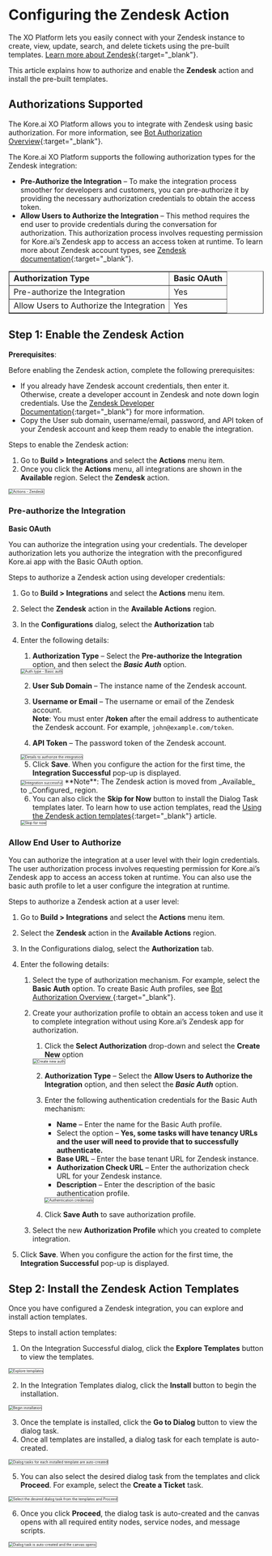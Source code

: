 # Configuring the Zendesk Action

The XO Platform lets you easily connect with your Zendesk instance to create, view, update, search, and delete tickets using the pre-built templates. [Learn more about Zendesk](https://developer.zendesk.com/documentation/){:target="_blank"}.

This article explains how to authorize and enable the **Zendesk** action and install the pre-built templates.


## Authorizations Supported

The Kore.ai XO Platform allows you to integrate with Zendesk using basic authorization. For more information, see [Bot Authorization Overview](../../../../dev-tools/bot-authorization/bot-authentication){:target="_blank"}.

The Kore.ai XO Platform supports the following authorization types for the Zendesk integration:

* **Pre-Authorize the Integration** – To make the integration process smoother for developers and customers, you can pre-authorize it by providing the necessary authorization credentials to obtain the access token.
* **Allow Users to Authorize the Integration** – This method requires the end user to provide credentials during the conversation for authorization. This authorization process involves requesting permission for Kore.ai’s Zendesk app to access an access token at runtime. To learn more about Zendesk account types, see [Zendesk documentation](https://developer.zendesk.com/documentation/){:target="_blank"}.

<table border="1">
  <tr>
   <td>
<strong>Authorization Type</strong>
   </td>
   <td><strong>Basic OAuth</strong>
   </td>
  </tr>
  <tr>
   <td>Pre-authorize the Integration
   </td>
   <td>Yes
   </td>
  </tr>
  <tr>
   <td>Allow Users to Authorize the Integration
   </td>
   <td>Yes
   </td>
  </tr>
</table>



## Step 1: Enable the Zendesk Action 

**Prerequisites**:

Before enabling the Zendesk action, complete the following prerequisites:

* If you already have Zendesk account credentials, then enter it. Otherwise, create a developer account in Zendesk and note down login credentials. Use the [Zendesk Developer Documentation](https://developer.zendesk.com/documentation/){:target="_blank"} for more information.
* Copy the User sub domain, username/email, password, and API token of your Zendesk account and keep them ready to enable the integration.

Steps to enable the Zendesk action:

1. Go to **Build > Integrations** and select the **Actions** menu item.
2. Once you click the **Actions** menu, all integrations are shown in the **Available** region. Select the **Zendesk** action.  
<img src="../images/zendesk-action-img1.png" alt="Actions - Zendesk" title="Actions - Zendesk" style="border: 1px solid gray;zoom:50%;"/>


### Pre-authorize the Integration

**Basic OAuth**

You can authorize the integration using your credentials. The developer authorization lets you authorize the integration with the preconfigured Kore.ai app with the Basic OAuth option.

Steps to authorize a Zendesk action using developer credentials:

1. Go to **Build > Integrations** and select the **Actions** menu item.
2. Select the **Zendesk** action in the **Available Actions** region.
3. In the **Configurations** dialog, select the **Authorization** tab 
4. Enter the following details:
    1. **Authorization Type** – Select the **Pre-authorize the Integration** option, and then select the **_Basic Auth_** option.  
    <img src="../images/zendesk-action-img2.png" alt="Auth type - Basic auth" title="Auth type - Basic auth" style="border: 1px solid gray;zoom:50%;"/>

    2. **User Sub Domain** – The instance name of the Zendesk account.
    3. **Username or Email** – The username or email of the Zendesk account.  
        **Note**: You must enter **/token** after the email address to authenticate the Zendesk account. For example, `john@example.com/token`.

    4. **API Token** – The password token of the Zendesk account.  
    <img src="../images/zendesk-action-img3.png" alt="Details to authorize the integration" title="Details to authorize the integration" style="border: 1px solid gray;zoom:50%;"/>

    5. Click **Save**. When you configure the action for the first time, the **Integration Successful**  pop-up is displayed.  
    <img src="../images/zendesk-action-img4.png" alt="Integration successful" title="Integration successful" style="border: 1px solid gray;zoom:50%;"/>  
    **Note**: The Zendesk action is moved from _Available_ to _Configured_ region.

    6. You can also click the **Skip for Now** button to install the Dialog Task templates later. To learn how to use action templates, read the [Using the Zendesk action templates](../using-the-zendesk-action-templates/){:target="_blank"} article.  
    <img src="../images/zendesk-action-img5.png" alt="Skip for now" title="Skip for now" style="border: 1px solid gray;zoom:50%;"/>  


### Allow End User to Authorize

You can authorize the integration at a user level with their login credentials. The user authorization process involves requesting permission for Kore.ai’s Zendesk app to access an access token at runtime. You can also use the basic auth profile to let a user configure the integration at runtime.

Steps to authorize a Zendesk action at a user level:

1. Go to **Build > Integrations** and select the **Actions** menu item.
2. Select the **Zendesk** action in the **Available Actions** region.
3. In the Configurations dialog, select the **Authorization** tab.
4. Enter the following details:
    1. Select the type of authorization mechanism. For example, select the **Basic Auth** option. To create Basic Auth profiles, see [Bot Authorization Overview ](../../../../dev-tools/bot-authorization/bot-authentication){:target="_blank"}.
    2. Create your authorization profile to obtain an access token and use it to complete integration without using Kore.ai’s Zendesk app for authorization.
        1. Click the **Select Authorization** drop-down and select the **Create New** option  
        <img src="../images/zendesk-action-img6.png" alt="Create new auth" title="Create new auth" style="border: 1px solid gray;zoom:50%;"/>

        2. **Authorization Type** – Select the **Allow Users to Authorize the Integration** option, and then select the **_Basic Auth_** option.
        3. Enter the following authentication credentials for the Basic Auth mechanism:
            * **Name** – Enter the name for the Basic Auth profile.
            * Select the option – **Yes, some tasks will have tenancy URLs and the user will need to provide that to successfully authenticate.**
            * **Base URL** – Enter the base tenant URL for Zendesk instance.
            * **Authorization Check URL** – Enter the authorization check URL for your Zendesk instance.
            * **Description** – Enter the description of the basic authentication profile.  
            <img src="../images/zendesk-action-img7.png" alt="Authentication credentials" title="Authentication credentials" style="border: 1px solid gray;zoom:50%;"/>

        4.  Click **Save Auth** to save authorization profile.

    3. Select the new **Authorization Profile** which you created to complete integration.
     
5. Click **Save**. When you configure the action for the first time, the **Integration Successful**  pop-up is displayed.

## Step 2: Install the Zendesk Action Templates

Once you have configured a Zendesk integration, you can explore and install action templates.

Steps to install action templates:

1. On the Integration Successful dialog, click the **Explore Templates** button to view the templates.  
<img src="../images/zendesk-action-img8.png" alt="Explore templates" title="Explore templates" style="border: 1px solid gray;zoom:50%;"/>

2. In the Integration Templates dialog, click the **Install** button to begin the installation.  
<img src="../images/zendesk-action-img9.png" alt="Begin installation" title="Begin installation" style="border: 1px solid gray;zoom:50%;"/>

3. Once the template is installed, click the **Go to Dialog** button to view the dialog task.
4. Once all templates are installed, a dialog task for each template is auto-created.  
<img src="../images/zendesk-action-img10.png" alt="Dialog tasks for each installed template are auto-created" title="Dialog tasks for each installed template are auto-created" style="border: 1px solid gray;zoom:50%;"/>

5. You can also select the desired dialog task from the templates and click **Proceed**. For example, select the **Create a Ticket** task.  
<img src="../images/zendesk-action-img11.png" alt="Select the desired dialog task from the templates and Proceed" title="Select the desired dialog task from the templates and Proceed" style="border: 1px solid gray;zoom:50%;"/>

6. Once you click **Proceed**, the dialog task is auto-created and the canvas opens with all required entity nodes, service nodes, and message scripts.  
<img src="../images/zendesk-action-img12.png" alt="Dialog task is auto-created and the canvas opens" title="Dialog task is auto-created and the canvas opens" style="border: 1px solid gray;zoom:50%;"/>
